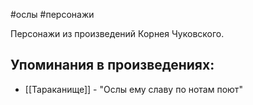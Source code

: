 #ослы
#персонажи

Персонажи из произведений Корнея Чуковского.

## Упоминания в произведениях:
- [[Тараканище]] - "Ослы ему славу по нотам поют"
